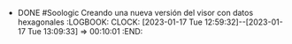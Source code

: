 - DONE #Soologic Creando una nueva versión del visor con datos hexagonales
  :LOGBOOK:
  CLOCK: [2023-01-17 Tue 12:59:32]--[2023-01-17 Tue 13:09:33] =>  00:10:01
  :END: